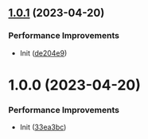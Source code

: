 ## [1.0.1](https://github.com/zaunchat/term-client/compare/v1.0.0...v1.0.1) (2023-04-20)


### Performance Improvements

* Init ([de204e9](https://github.com/zaunchat/term-client/commit/de204e9256fd70af361e5f2274e765b98bd07ad1))

# 1.0.0 (2023-04-20)


### Performance Improvements

* Init ([33ea3bc](https://github.com/zaunchat/term-client/commit/33ea3bc9ae3269d261c7f16aacf2a635830b6ce7))
